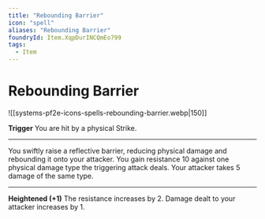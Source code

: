 ```yaml
---
title: "Rebounding Barrier"
icon: "spell"
aliases: "Rebounding Barrier"
foundryId: Item.XqpDurINCQmEo799
tags:
  - Item
---
```


# Rebounding Barrier
![[systems-pf2e-icons-spells-rebounding-barrier.webp|150]]

**Trigger** You are hit by a physical Strike.

* * *

You swiftly raise a reflective barrier, reducing physical damage and rebounding it onto your attacker. You gain resistance 10 against one physical damage type the triggering attack deals. Your attacker takes 5 damage of the same type.

* * *

**Heightened (+1)** The resistance increases by 2. Damage dealt to your attacker increases by 1.
